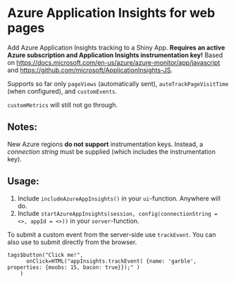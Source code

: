 # Azure Application Insights for web pages


Add Azure Application Insights tracking to a Shiny App.
**Requires an active Azure subscription and Application Insights instrumentation key!**
Based on https://docs.microsoft.com/en-us/azure/azure-monitor/app/javascript and 
https://github.com/microsoft/ApplicationInsights-JS.

Supports so far only
`pageViews` (automatically sent),
`autoTrackPageVisitTime` (when configured),
and
`customEvents`.

`customMetrics` will still not go through.


## Notes:

New Azure regions **do not support** instrumentation keys.
Instead, a *connection string* must be supplied (which includes the instrumentation key).

## Usage:

1. Include `includeAzureAppInsights()` in your `ui`-function. Anywhere will do.
2. Include `startAzureAppInsights(session, config(connectionString = <>, appId = <>))` in your `server`-function.

To submit a custom event from the server-side use `trackEvent`. 
You can also use to submit directly from the browser.

```
tags$button("Click me!",
      onClick=HTML("appInsights.trackEvent( {name: 'garble', properties: {moobs: 15, bacon: true}});" )
    )
```
